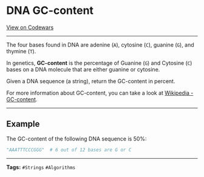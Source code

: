 # DNA GC-content

[View on Codewars](https://www.codewars.com/kata/5747a9bbe2fab9a0c400012f/python)

---

The four bases found in DNA are adenine (`A`), cytosine (`C`), guanine (`G`), and thymine (`T`).

In genetics, **GC-content** is the percentage of Guanine (`G`) and Cytosine (`C`) bases on a DNA molecule that are either guanine or cytosine.

Given a DNA sequence (a string), return the GC-content in percent.

For more information about GC-content, you can take a look at [Wikipedia - GC-content](https://en.wikipedia.org/wiki/GC-content).

---

## Example
The GC-content of the following DNA sequence is 50%:

```python
"AAATTTCCCGGG"  # 6 out of 12 bases are G or C
```

---

**Tags:** `#Strings` `#Algorithms`